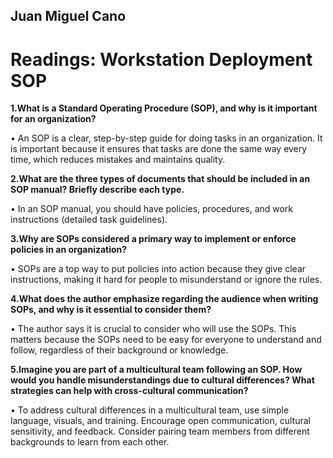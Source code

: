 
## Juan Miguel Cano

# Readings: Workstation Deployment SOP

**1.What is a Standard Operating Procedure (SOP), and why is it important for an organization?**

•	An SOP is a clear, step-by-step guide for doing tasks in an organization. It is important because it ensures that tasks are done the same way every time, which reduces mistakes and maintains quality.

**2.What are the three types of documents that should be included in an SOP manual? Briefly describe each type.**

•	In an SOP manual, you should have policies, procedures, and work instructions (detailed task guidelines).

**3.Why are SOPs considered a primary way to implement or enforce policies in an organization?**

•	SOPs are a top way to put policies into action because they give clear instructions, making it hard for people to misunderstand or ignore the rules.

**4.What does the author emphasize regarding the audience when writing SOPs, and why is it essential to consider them?**

•	The author says it is crucial to consider who will use the SOPs. This matters because the SOPs need to be easy for everyone to understand and follow, regardless of their background or knowledge.

**5.Imagine you are part of a multicultural team following an SOP. How would you handle misunderstandings due to cultural differences? What strategies can help with cross-cultural communication?**

•	To address cultural differences in a multicultural team, use simple language, visuals, and training. Encourage open communication, cultural sensitivity, and feedback. Consider pairing team members from different backgrounds to learn from each other.
